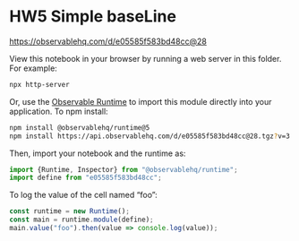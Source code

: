 # HW5 Simple baseLine

https://observablehq.com/d/e05585f583bd48cc@28

View this notebook in your browser by running a web server in this folder. For
example:

~~~sh
npx http-server
~~~

Or, use the [Observable Runtime](https://github.com/observablehq/runtime) to
import this module directly into your application. To npm install:

~~~sh
npm install @observablehq/runtime@5
npm install https://api.observablehq.com/d/e05585f583bd48cc@28.tgz?v=3
~~~

Then, import your notebook and the runtime as:

~~~js
import {Runtime, Inspector} from "@observablehq/runtime";
import define from "e05585f583bd48cc";
~~~

To log the value of the cell named “foo”:

~~~js
const runtime = new Runtime();
const main = runtime.module(define);
main.value("foo").then(value => console.log(value));
~~~
